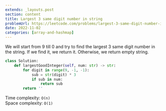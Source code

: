 ```yaml
---
extends: _layouts.post
section: content
title: Largest 3 same digit number in string
problemUrl: https://leetcode.com/problems/largest-3-same-digit-number-in-string/
date: 2022-11-02
categories: [array-and-hashmap]
---
```


We will start from 9 till 0 and try to find the largest 3 same digit number in the string. If we find it, we return it. Otherwise, we return empty string.

```python
class Solution:
    def largestGoodInteger(self, num: str) -> str:
        for digit in range(9, -1, -1):
            sub = str(digit) * 3
            if sub in num:
                return sub
        return ''
```

Time complexity: `O(n)` <br/>
Space complexity: `O(1)`